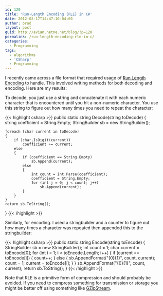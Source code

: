 ```yaml
---
id: 120
title: 'Run-Length Encoding (RLE) in C#'
date: 2012-08-17T14:47:10-04:00
author: brad
layout: post
guid: http://avian.netne.net/blog/?p=120
permalink: /run-length-encoding-rle-in-c/
categories:
  - Programming
tags:
  - algorithms
  - 'CSharp'
  - Programming
---
```

I recently came across a file format that required usage of [Run Length Encoding](http://en.wikipedia.org/wiki/Run-length_encoding) to handle. This involved writing methods for both decoding and encoding. Here are my results:

To decode, you just use a string and concatenate it with each numeric character that is encountered until you hit a non-numeric character. You use this string to figure out how many times you need to repeat the character:

{{< highlight csharp >}}
public static string Decode(string toDecode)
{
    string coefficient = String.Empty;
    StringBuilder sb = new StringBuilder();

    foreach (char current in toDecode)
    {
        if (char.IsDigit(current))
            coefficient += current;
        else
        {
            if (coefficient == String.Empty)
                sb.Append(current);
            else
            {
                int count = int.Parse(coefficient);
                coefficient = String.Empty;
                for (int j = 0; j < count; j++)
                    sb.Append(current);
            }
        }
    }
    return sb.ToString();
}
{{< /highlight >}}

Similarly, for encoding. I used a stringbuilder and a counter to figure out how many times a character was repeated then appended this to the stringbuilder:

{{< highlight csharp >}}
public static string Encode(string toEncode)
{
    StringBuilder sb = new StringBuilder();
    int count = 1;
    char current = toEncode[0];
    for (int i = 1; i < toEncode.Length; i++)
    {
        if (current == toEncode[i])
        {
            count++;
        } else
        {
            sb.AppendFormat("{0}{1}", count, current);
            count = 1;
            current = toEncode[i];
        }
    }
    sb.AppendFormat("{0}{1}", count, current);
    return sb.ToString();
}
{{< /highlight >}}

Note that RLE is a primitive form of compression and should probably be avoided. If you need to compress something for transmission or storage you might be better off using something like [GZipStream](http://msdn.microsoft.com/en-us/library/system.io.compression.gzipstream.aspx).
